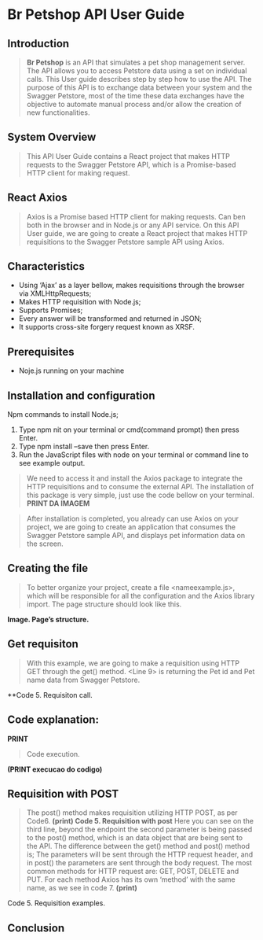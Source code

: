 # Br Petshop API User Guide

## Introduction
>**Br Petshop** is an API that simulates a pet shop management server. The API allows you to access Petstore data using a set on individual calls.
>This User guide describes step by step how to use the <nomedaminhaapi> API. The purpose of this API is to exchange data between your system and the Swagger Petstore, most of the time these data exchanges have the objective to automate manual process and/or allow the creation of new functionalities.
## System Overview
>This API User Guide contains a React project that makes HTTP requests to the Swagger Petstore API, which is a Promise-based HTTP client for making request.
## React Axios
>Axios is a Promise based HTTP client for making requests. Can ben both in the browser and in Node.js or any API service. On this API User guide, we are going to create a React project that makes HTTP requisitions to the Swagger Petstore sample API using Axios.
## Characteristics
- Using ‘Ajax’ as a layer bellow, makes requisitions through the browser via XMLHttpRequests;
-	Makes HTTP requisition with Node.js;
-	Supports Promises;
-	Every answer will be transformed and returned in JSON;
-	It supports cross-site forgery request known as XRSF.
## Prerequisites
-	Noje.js running on your machine
## Installation and configuration
Npm commands to install Node.js;
1.	Type npm nit on your terminal or cmd(command prompt) then press Enter.
2.	Type npm install –save <module-name> then press Enter.
3.	Run the JavaScript files with node <filename> on your terminal or command line to see example output.

>We need to access it and install the Axios package to integrate the HTTP requisitions and to consume the external API.
The installation of this package is very simple, just use the code bellow on your terminal.
**PRINT DA IMAGEM**

>After installation is completed, you already can use Axios on your project, we are going to create an application that consumes the Swagger Petstore sample API, and displays pet information data on the screen.


## Creating the file
>To better organize your project, create a file <nameexample.js>, which will be responsible for all the configuration and the Axios library import.
The page structure should look like this.
 
**Image. Page’s structure.**


## Get requisiton
>With this example, we are going to make a requisition using HTTP GET through the get() method. 
<Line 9> is returning the Pet id and Pet name data from Swagger Petstore.
 
**Code 5. Requisiton call.
## Code explanation:
**PRINT**

>Code execution.
 

**(PRINT execucao do codigo)**

## Requisition with POST
>The post() method makes requisition utilizing HTTP POST, as per Code6.
**(print)
Code 5. Requisition with post**
Here you can see on the third line, beyond the endpoint the second parameter is being passed to the post() method, which is an data object that are being sent to the API.
The difference between the get() method and post() method is;
The parameters will be sent through the HTTP request header, and in post() the parameters are sent through the body request.
The most common methods for HTTP request are: GET, POST, DELETE and PUT. For each method Axios has its own ‘method’ with the same name, as we see in code 7.
**(print)**


Code 5. Requisition examples.


## Conclusion


